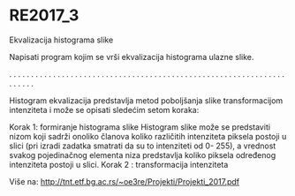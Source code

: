 # RE2017_3
Ekvalizacija histograma slike


Napisati program kojim se vrši ekvalizacija histograma ulazne slike.

. . . . . . . . . . . . . . . . . . . . . . . . . . . . . . . . . . . . . . . . . . . . . . . . . . . . . . . . . . . . . . . . . . . . . 

Histogram ekvalizacija predstavlja metod poboljšanja slike transformacijom intenziteta i može
se opisati sledećim setom koraka:

Korak 1: formiranje histograma slike
Histogram slike može se predstaviti nizom koji sadrži onoliko članova koliko različitih
intenziteta piksela postoji u slici (pri izradi zadatka smatrati da su to intenziteti od 0-
255), a vrednost svakog pojedinačnog elementa niza predstavlja koliko piksela određenog
intenziteta postoji u slici.
Korak 2 : transformacija intenziteta

Više na: http://tnt.etf.bg.ac.rs/~oe3re/Projekti/Projekti_2017.pdf
